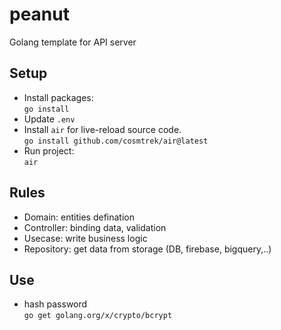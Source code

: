 # peanut
Golang template for API server

## Setup
- Install packages:\
`go install`
- Update `.env`
- Install `air` for live-reload source code.\
```go install github.com/cosmtrek/air@latest```
- Run project:\
`air`
## Rules
- Domain: entities defination
- Controller: binding data, validation
- Usecase: write business logic
- Repository: get data from storage (DB, firebase, bigquery,..)
## Use
- hash password\
```go get golang.org/x/crypto/bcrypt```